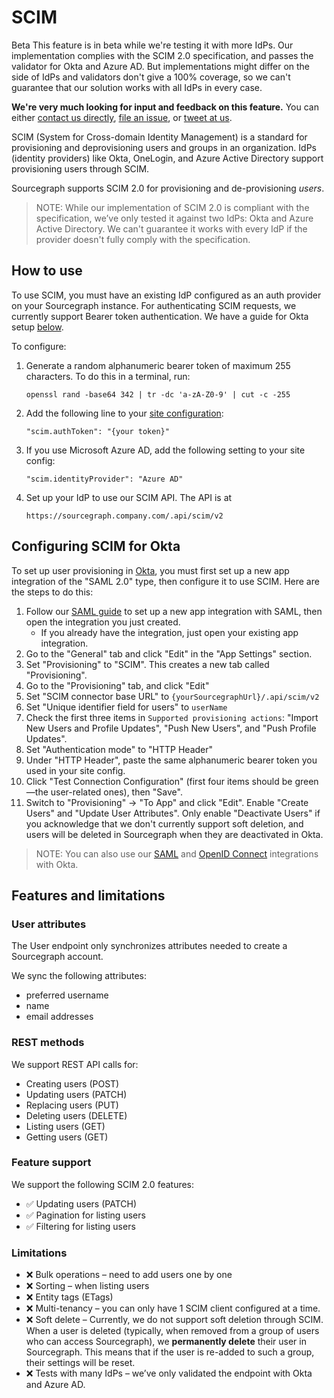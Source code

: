 # SCIM

<aside class="beta">
<p>
<span class="badge badge-beta">Beta</span> This feature is in beta while we're testing it with more IdPs. Our implementation complies with the SCIM 2.0 specification, and passes the validator for Okta and Azure AD. But implementations might differ on the side of IdPs and validators don't give a 100% coverage, so we can't guarantee that our solution works with all IdPs in every case.
</p>

<p><b>We're very much looking for input and feedback on this feature.</b> You can either <a href="https://about.sourcegraph.com/contact">contact us directly</a>, <a href="https://github.com/sourcegraph/sourcegraph">file an issue</a>, or <a href="https://twitter.com/sourcegraph">tweet at us</a>.</p>
</aside>

SCIM (System for Cross-domain Identity Management) is a standard for provisioning and deprovisioning users and groups in an organization. IdPs (identity providers) like Okta, OneLogin, and Azure Active Directory support provisioning users through SCIM.

Sourcegraph supports SCIM 2.0 for provisioning and de-provisioning _users_.

> NOTE: While our implementation of SCIM 2.0 is compliant with the specification, we’ve only tested it against two IdPs: Okta and Azure Active Directory. We can't guarantee it works with every IdP if the provider doesn't fully comply with the specification.

## How to use

To use SCIM, you must have an existing IdP configured as an auth provider on your Sourcegraph instance. For authenticating SCIM requests, we currently support Bearer token authentication. We have a guide for Okta setup [below](#setting-up-okta-as-the-idp).

To configure:

1. Generate a random alphanumeric bearer token of maximum 255 characters.
   To do this in a terminal, run:
   
   ```
   openssl rand -base64 342 | tr -dc 'a-zA-Z0-9' | cut -c -255
   ```
2. Add the following line to your [site configuration](config/site_config.md):

   ```
   "scim.authToken": "{your token}"
   ```
3. If you use Microsoft Azure AD, add the following setting to your site config:

   ```
   "scim.identityProvider": "Azure AD"
   ```
4. Set up your IdP to use our SCIM API. The API is at

   ```
   https://sourcegraph.company.com/.api/scim/v2
   ```

## Configuring SCIM for Okta

To set up user provisioning in [Okta](https://help.okta.com/en-us/Content/Topics/Apps/Apps_App_Integration_Wizard_SCIM.htm), you must first set up a new app integration of the "SAML 2.0" type, then configure it to use SCIM. Here are the steps to do this:

1. Follow our [SAML guide](auth/saml/okta) to set up a new app integration with SAML, then open the integration you just created.
    - If you already have the integration, just open your existing app integration.
1. Go to the "General" tab and click "Edit" in the "App Settings" section.
1. Set "Provisioning" to "SCIM". This creates a new tab called "Provisioning".
1. Go to the "Provisioning" tab, and click "Edit"
1. Set "SCIM connector base URL" to `{yourSourcegraphUrl}/.api/scim/v2`
1. Set "Unique identifier field for users" to `userName`
1. Check the first three items in `Supported provisioning actions`: "Import New Users and Profile Updates", "Push New Users", and "Push Profile Updates".
1. Set "Authentication mode" to "HTTP Header"
1. Under "HTTP Header", paste the same alphanumeric bearer token you used in your site config.
1. Click "Test Connection Configuration" (first four items should be green—the user-related ones), then "Save".
1. Switch to "Provisioning" → "To App" and click "Edit". Enable "Create Users" and "Update User Attributes". Only enable "Deactivate Users" if you acknowledge that we don't currently support soft deletion, and users will be deleted in Sourcegraph when they are deactivated in Okta.

> NOTE: You can also use our [SAML](auth/saml/okta) and [OpenID Connect](auth#openid-connect) integrations with Okta.

## Features and limitations

### User attributes

The User endpoint only synchronizes attributes needed to create a Sourcegraph account.

We sync the following attributes:

- preferred username
- name
- email addresses

### REST methods

We support REST API calls for:

- Creating users (POST)
- Updating users (PATCH)
- Replacing users (PUT)
- Deleting users (DELETE)
- Listing users (GET)
- Getting users (GET)

### Feature support

We support the following SCIM 2.0 features:

- ✅ Updating users (PATCH)
- ✅ Pagination for listing users
- ✅ Filtering for listing users

### Limitations

- ❌ Bulk operations – need to add users one by one
- ❌ Sorting – when listing users
- ❌ Entity tags (ETags)
- ❌ Multi-tenancy – you can only have 1 SCIM client configured at a time.
- ❌ Soft delete – Currently, we do not support soft deletion through SCIM. When a user is deleted (typically, when removed from a group of users who can access Sourcegraph), we **permanently delete** their user in Sourcegraph. This means that if the user is re-added to such a group, their settings will be reset.
- ❌ Tests with many IdPs – we’ve only validated the endpoint with Okta and Azure AD.
